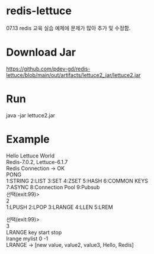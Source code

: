 # redis-lettuce
07.13 redis 교육 실습 예제에 문제가 많아 추가 및 수정함.   

# Download Jar    
https://github.com/pdev-gd/redis-lettuce/blob/main/out/artifacts/lettuce2_jar/lettuce2.jar  

# Run 
java -jar lettuce2.jar

# Example 
Hello Lettuce World   
Redis-7.0.2, Lettuce-6.1.7  
Redis Connection -> OK    
PONG    
1:STRING   2:LIST   3:SET   4:ZSET   5:HASH  6:COMMON KEYS    
7:ASYNC   8:Connection Pool   9:Pubsub    
선택(exit:99)>    
2   
1:LPUSH   2:LPOP   3:LRANGE   4:LLEN   5:LREM   

선택(exit:99)>    
3     
LRANGE key start stop   
lrange mylist 0 -1    
LRANGE -> [new value, value2, value3, Hello, Redis]   
